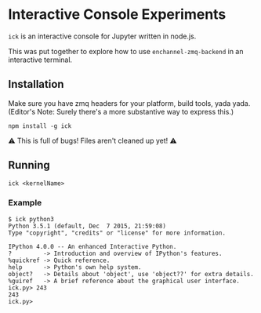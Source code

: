 # Interactive Console Experiments

`ick` is an interactive console for Jupyter written in node.js.

This was put together to explore how to use `enchannel-zmq-backend` in an
interactive terminal.

## Installation

Make sure you have zmq headers for your platform, build tools, yada yada.
(Editor's Note: Surely there's a more substantive way to express this.)

```
npm install -g ick
```

:warning: This is full of bugs! Files aren't cleaned up yet! :warning:

## Running

```
ick <kernelName>
```

### Example

```
$ ick python3
Python 3.5.1 (default, Dec  7 2015, 21:59:08)
Type "copyright", "credits" or "license" for more information.

IPython 4.0.0 -- An enhanced Interactive Python.
?         -> Introduction and overview of IPython's features.
%quickref -> Quick reference.
help      -> Python's own help system.
object?   -> Details about 'object', use 'object??' for extra details.
%guiref   -> A brief reference about the graphical user interface.
ick.py> 243
243
ick.py> 
```
